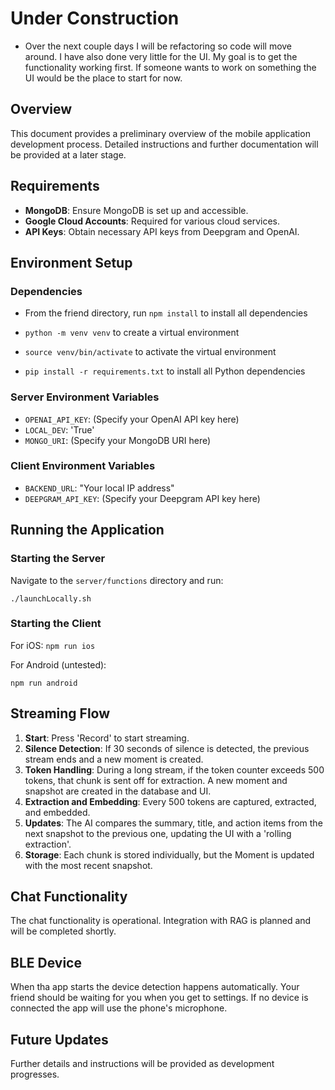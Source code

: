 # Under Construction
- Over the next couple days I will be refactoring so code will move around. I have also done very little for the UI. My goal is to get the functionality working first. If someone wants to work on something the UI would be the place to start for now.

## Overview
This document provides a preliminary overview of the mobile application development process. Detailed instructions and further documentation will be provided at a later stage.

## Requirements
- **MongoDB**: Ensure MongoDB is set up and accessible.
- **Google Cloud Accounts**: Required for various cloud services.
- **API Keys**: Obtain necessary API keys from Deepgram and OpenAI.

## Environment Setup

### Dependencies
- From the friend directory, run `npm install` to install all dependencies

- `python -m venv venv` to create a virtual environment
- `source venv/bin/activate` to activate the virtual environment
- `pip install -r requirements.txt` to install all Python dependencies

### Server Environment Variables
- `OPENAI_API_KEY`: (Specify your OpenAI API key here)
- `LOCAL_DEV`: 'True'
- `MONGO_URI`: (Specify your MongoDB URI here)

### Client Environment Variables
- `BACKEND_URL`: "Your local IP address"
- `DEEPGRAM_API_KEY`: (Specify your Deepgram API key here)

## Running the Application

### Starting the Server
Navigate to the `server/functions` directory and run:

```./launchLocally.sh```


### Starting the Client
For iOS:
```npm run ios```

For Android (untested):

```npm run android```



## Streaming Flow
1. **Start**: Press 'Record' to start streaming.
2. **Silence Detection**: If 30 seconds of silence is detected, the previous stream ends and a new moment is created.
3. **Token Handling**: During a long stream, if the token counter exceeds 500 tokens, that chunk is sent off for extraction. A new moment and snapshot are created in the database and UI.
4. **Extraction and Embedding**: Every 500 tokens are captured, extracted, and embedded.
5. **Updates**: The AI compares the summary, title, and action items from the next snapshot to the previous one, updating the UI with a 'rolling extraction'.
6. **Storage**: Each chunk is stored individually, but the Moment is updated with the most recent snapshot.

## Chat Functionality
The chat functionality is operational. Integration with RAG is planned and will be completed shortly.


## BLE Device

When tha app starts the device detection happens automatically. Your friend should be waiting for you when you get to settings. If no device is connected the app will use the phone's microphone.

## Future Updates
Further details and instructions will be provided as development progresses.